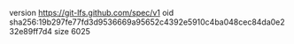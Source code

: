 version https://git-lfs.github.com/spec/v1
oid sha256:19b297fe77fd3d9536669a95652c4392e5910c4ba048cec84da0e232e89ff7d4
size 6025
